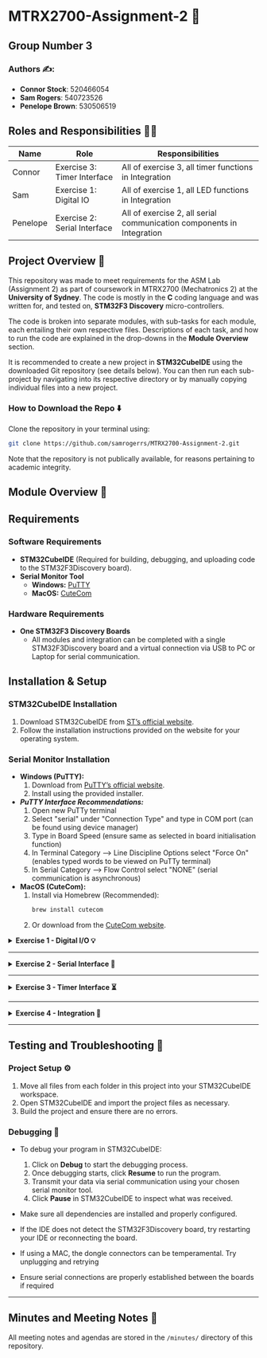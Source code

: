 
# MTRX2700-Assignment-2 🤖
## Group Number 3

### **Authors ✍️:**  
- **Connor Stock**: 520466054  
- **Sam Rogers**: 540723526  
- **Penelope Brown**: 530506519 

## Roles and Responsibilities 👷‍♂️

| Name            | Role                  | Responsibilities                      |  
|----------------|----------------------|--------------------------------------|  
| Connor  | Exercise 3: Timer Interface     | All of exercise 3, all timer functions in Integration |  
| Sam      | Exercise 1: Digital IO   | All of exercise 1, all LED functions in Integration |  
| Penelope  | Exercise 2: Serial Interface    | All of exercise 2, all serial communication components in Integration|  

## Project Overview 📜
This repository was made to meet requirements for the ASM Lab (Assignment 2) as part of coursework in MTRX2700 (Mechatronics 2) at the **University of Sydney**. The code is mostly in the **C** coding language and was written for, and tested on, **STM32F3 Discovery** micro-controllers.  

The code is broken into separate modules, with sub-tasks for each module, each entailing their own respective files. Descriptions of each task, and how to run the code are explained in the drop-downs in the **Module Overview** section.  

It is recommended to create a new project in **STM32CubeIDE** using the downloaded Git repository (see details below). You can then run each sub-project by navigating into its respective directory or by manually copying individual files into a new project.

### How to Download the Repo ⬇️
Clone the repository in your terminal using:
   ```bash
   git clone https://github.com/samrogerrs/MTRX2700-Assignment-2.git
   ```
Note that the repository is not publically available, for reasons pertaining to academic integrity.
## Module Overview 📂

## Requirements
### Software Requirements
- **STM32CubeIDE** (Required for building, debugging, and uploading code to the STM32F3Discovery board).
- **Serial Monitor Tool**
  - **Windows:** [PuTTY](https://www.putty.org/)
  - **MacOS:** [CuteCom](https://cutecom.sourceforge.io/)

### Hardware Requirements
- **One STM32F3 Discovery Boards**
  - All modules and integration can be completed with a single STM32F3Discovery board and a virtual connection via USB to PC or Laptop for serial communication.

## Installation & Setup
### STM32CubeIDE Installation
1. Download STM32CubeIDE from [ST’s official website](https://www.st.com/en/development-tools/stm32cubeide.html).
2. Follow the installation instructions provided on the website for your operating system.

### Serial Monitor Installation
- **Windows (PuTTY):**
  1. Download from [PuTTY’s official website](https://www.putty.org/).
  2. Install using the provided installer.
- ***PuTTY Interface Recommendations:***
  1. Open new PuTTy terminal
  2. Select "serial" under "Connection Type" and type in COM port (can be found using device manager)
  3. Type in Board Speed (ensure same as selected in board initialisation function)
  4. In Terminal Category --> Line Discipline Options select "Force On" (enables typed words to be viewed on PuTTy terminal)
  5. In Serial Category --> Flow Control select "NONE" (serial communication is asynchronous)
- **MacOS (CuteCom):**
  1. Install via Homebrew (Recommended):
     ```bash
     brew install cutecom
     ```
  2. Or download from the [CuteCom website](https://cutecom.sourceforge.io/).


<details>
<summary><strong>Exercise 1 - Digital I/O 💡</strong></summary>

<details>
<summary><strong>Task 1A</strong></summary>

#### Description
This module makes it easy to control the LEDs and respond to button presses on the STM32F303 Discovery board. When you set it up, pressing the user button automatically toggles between lighting the top half and bottom half of the board's LEDs.

#### Usage
To use this module, include the dio_init() call:

```c
#include "dio.h"

//main function - loop
int main(void)
{
    // initialise digital i/o
    dio_init();

    // loop 4ever
    for(;;) {
    }
}
```

#### Testing
To check if everything is working:

1. Load the program onto your STM32F303 Discovery board
2. When it starts running, you should see the bottom half of the LEDs light up
3. Press the blue user button on the board
4. The top half of LEDs should now light up (and the bottom half should turn off)
5. Press the button again and it should switch back


</details>

<details>
<summary><strong>Task 1B</strong></summary>

#### Description
This module makes it easy to control the LEDs and respond to button presses on the STM32F303 Discovery board. When you set it up, pressing the user button automatically toggles between lighting the top half and bottom half of the board's LEDs. You can customize the button behavior by passing your own callback function.

#### Usage
To use this module with a custom button handler:
```c
#include "dio.h"

// Define what happens when button is pressed
void button_pressed(void)
{
    dio_toggle_led_halves();
}

// Main function - loop
int main(void)
{
    // Initialize digital I/O with callback
    dio_init(&button_pressed);
    
    // Loop forever
    for(;;) {
    }
}
```

#### Testing
To check if everything is working:
1. Load the program onto your STM32F303 Discovery board
2. When it starts running, the bottom half of the LEDs should light up
3. Press the blue user button on the board
4. The top half of LEDs should now light up (and the bottom half should turn off)
5. Press the button again and it should switch back
</details>

<details>
<summary><strong>Task 1C</strong></summary>

#### Description
This module makes it easy to control the LEDs and respond to button presses on the STM32F303 Discovery board. The LED state is encapsulated within the module and can only be accessed through get/set functions. When you set it up, pressing the user button toggles between lighting the top half and bottom half of the board's LEDs.

#### Usage
To use this module with get/set functions for LED control:
```c
#include "dio.h"

// Define what happens when button is pressed
void button_pressed(void)
{
    uint8_t current_state = dio_get_led_state();
    
    // Check which half is currently lit
    if ((current_state & 0xF0) == 0xF0) {
        // Switch to bottom half
        dio_set_led_state(0x0F);
    } else {
        // Switch to top half
        dio_set_led_state(0xF0);
    }
}

// Main function - loop
int main(void)
{
    // Initialize digital I/O with callback
    dio_init(&button_pressed);
    
    // Set initial LED state (bottom half lit)
    dio_set_led_state(0x0F);
    
    // Loop forever
    for(;;) {
        // Interrupts handle all processing
    }
}
```

#### Testing
To check if everything is working:
1. Load the program onto your STM32F303 Discovery board
2. When it starts running, the bottom half of the LEDs should light up
3. Press the blue user button on the board
4. The top half of LEDs should now light up (and the bottom half should turn off)
5. Press the button again and it should switch back
</details>
<details>
<summary><strong>Task 1D</strong></summary>

#### Description
This module makes it easy to control the LEDs and respond to button presses on the STM32F303 Discovery board. It includes rate limiting functionality that prevents LEDs from changing states too quickly. The LED state is encapsulated within the module and can only be accessed through get/set functions. When you set it up, pressing the user button toggles between lighting the top half and bottom half of the board's LEDs.

#### Usage
To use this module with rate limiting:
```c
#include "dio.h"

// Define what happens when button is pressed
void button_pressed(void)
{
    uint8_t current_state = dio_get_led_state();
    
    // Check which half is currently lit
    if ((current_state & 0xF0) == 0xF0) {
        // Switch to bottom half
        dio_set_led_state(0x0F);
    } else {
        // Switch to top half
        dio_set_led_state(0xF0);
    }
}

// Main function - loop
int main(void)
{
    // Initialize digital I/O with callback
    dio_init(&button_pressed);
    
    // Set initial LED state (bottom half lit)
    dio_set_led_state(0x0F);
    
    // Set rate limit to 2 seconds
    dio_set_led_rate(2000);
    
    // Loop forever
    for(;;) {
        // Interrupts handle all processing
    }
}
```

#### Testing
To check if everything is working:
1. Load the program onto your STM32F303 Discovery board
2. When it starts running, the bottom half of the LEDs should light up
3. Press the blue user button on the board
4. The top half of LEDs should now light up (and the bottom half should turn off)
5. Press the button again and it should switch back
6. Try pressing the button rapidly - the LEDs should only change once every 2 seconds due to the rate limiting
</details>

</details>


---

<details>
<summary><strong>Exercise 2 - Serial Interface 📡</strong></summary>

<details>
<summary><strong>Task 2.3.2A</strong></summary>

#### **Description**
These functions are designed to enable serial communication over a specified UART Port to receive and transmit strings of data through polling methods. The user is able to modify buffer sizes to accomodate different applications. Before receiving or transmitting any data, the user needs to initialise the UART port through the initialisation function, and then can send and receive data as much as they want. The polling receiving function considers a carriage return ('\r') character as the terminating character in the string, so will continue receiving the data until that character is reached or until the buffer is full. The transmission polling function will send the buffer until a '\r' character is detected or until the end of the buffer is reached. 

#### **Usage**
To use the transmission and receiving polling function, the UART port must first be initialised in main:

```c
#include serial.h

int main(void) {
	SerialInitialise(<BaudRate>, &<UART_PORT>, &<selected_completion_function>);

	for(;;);
}

```
The user can select Baud Rates of: 9600, 19200, 38400, 57600, and 115200. The baud rate should be selected as "BAUD_<baud rate>" for example, "BAUD_115200". 

Once initialised, the polling transmission function can be called to send a string of data as follows: 
```c
#include serial.h

int main(void) {

	SerialInitialise(<BaudRate>, &<UART_PORT>, &<selected_completion_function>);

	//Write a string to send:
	uint8_t * string_to_send = "This is a string! \r\n";

	//Use transmission function to send it:
	SerialOutputString(string_to_send, &USART1_PORT);
}

```
A buffer must be initialised for the receiving function to store the data:
#include serial.h
```c
#include serial.h

#define BUFFER_SIZE <define size here>

int main(void) {

	SerialInitialise(<BaudRate>, &<UART_PORT>, &<selected_completion_function>);

	char buffer[BUFFER_SIZE];
	SerialInputString(BUFFER_SIZE, &USART1_PORT, buffer);

	for(;;);
}
```
### **Testing**
When SerialInputString is sent a message larger than 64 characters, it stores the first 63 characters then appends a null termination character to the end as expected. The remaining data is lost, so the user should be careful to not overflow the buffer. 

When SerialInputString is sent non-alphanumeric characters such as '#', '%', '\r' '\n', in the centre of the message, it can handle the single character cases, however, be warned it will store '\n' as '\''n'. Therefore newline, carriage return and null-termination characters should be appended on a string once received to be further processed (e.g. with string.h functions such as strlen). 

SerialInputString can handle whitespace, even empty buffer of just spaces. However, because it stops storing into the buffer once '\r' is detected, sending just \r does not store anything into the buffer. If two carriage returns are typed, it still stores nothing. It has also been tested for a long delay (thirty seconds between typing two letters) as well as a short delay (holding down a key to type the same letter very quickly); both appear to have no impact on the string being stored. However, longer delays should be tested before being used to ensure there are no timeouts or other issues encountered. 

The received string can be easily accessed by pasting the hexadecimal memory address into the STM32 interface memory browser. The full string should appear unless the inputted string exceeds 63 characters (last buffer character is reserved for carriage return). 

</details>

<details>
<summary><strong>Task 2.3.2B</strong></summary>

#### **Description**
There are two callback functions, one called after a string has been received, and one after a string has been transmitted. The transmission callback function features a short delay function, to prevent timing issues by calling another function or process too early. It takes in the pointer to the transmitted buffer as well as the number of characters. The receiving callback function takes in a pointer to the received string buffer and the number of characters. 

#### **Usage**
The callback function is initialised during SerialInitialise, enabling it to be stored in the UART struct to be easily accessed. Both SerialOutputString and SerialInputString utilise the initialised callback function.  As such, there is no need to call it in the main function. 

### **Testing**
On initialising the UART with the finished_receiving function, stepping through the debugger can demonstrate it being called in the last line of SerialInputString. Equally, the finished_transmitting function can be debugged that way to ensure the completion function is being called correctly. However, one limitation of initialising the completion function as part of the UART struct is that the SerialInputString and SerialOutputString cannot be used without re-initialising the board, as only one completion function is linked at a time. 

</details>

<details>
<summary><strong>Task 2.3.2C</strong></summary>

### **Description**
Three functions make up the interrupt module; the interrupt handler function 'USART1_EXTI25_IRQHandler', the initialisation of the USART1 interrupt function and the finished_receiving completion function as outlined in 2.3.2B. The interrupt handler, once initialised, is triggered when a byte is detected in the RDR (receive data register), tripping the RXNE flag. The STM32 then searches for the interrupt handler function under its definition within stm32f303xc.h. The data is stored in the buffer until either a carriage return character is detected, or until the buffer is full. A null terminated character is appended onto the end of the string, enabling it to be processed with string.h functions such as strlen. It then calls the completion function finished_receiving (initialised by SerialInitialise), sending through the number of characters received and a pointer to the buffer for further processing. 

### **Usage**
To use the receiving interrupt function, the UART initialisation function and the interrupt initialisation function must be called in main as follows:
```c
#include serial.h

#define BUFFER_SIZE <define size here>

int main(void) {

	SerialInitialise(<BaudRate>, &<UART_PORT>, &<selected_completion_function>);
	enable_USART_interrupt();

	for(;;);
}
```

### **Testing**
Exceeding buffer length: Stores first 63 characters only

Whitespace: Stores into buffer with no issue, as long as the whitespace does not exceed 63 bytes (if it does only 63 bytes of whitespace will be stored). 

Carriage Return Only (empty string): The carriage return does store in the buffer, as all data is stored before it is checked against the carriage return character to terminate taking in data. This can be seen by going into the memory browser and seeing the hex 0x0D character. 

Double Carriage Return: Unlike during polling, where the carriage return terminates reading from RDR until the function is called again, typing a double carriage return stores them both into the buffer. However, since the receiving buffer index is reset to zero after each string is sent, only one carriage return appears in the buffer after the two have been typed (can check the first one really does store by pausing the code and looking at the memory browser between them). 

Delay (1 minute between letters): Stores with no issue

Quick input (holding down a key to send letters as fast as possible): Stores with no issue

</details>
	
<details>
<summary><strong>Task 2.3.2D</strong></summary>

### **Description**
Transmitting Interrupt: The transmitting interrupt works differently to the receiving interrupt. Unlike when receiving data, when the RXNE flag is tripped via data being sent to the RDR register, the user must trigger the transmission interrupt by sending the first byte of data in a buffer to the Transmission Data Register (TDR) in order to trigger the interrupt and send the rest of the data in the buffer. As such, the transmission interrupt module consists of three functions: enable_USART_interrupt (used also for the receiving interrupt initialisation), USART1_EXTI25_IRQHandler (the same function called when the receiving interrupt is triggered), and start_interrupt_transmission, the function that sends the first byte of data into the TDR. start_interrupt_transmission only runs if the size of the transmitted buffer is not zero and there is not another string already transmitting. It initialises a buffer that is four bytes larger than the string to be transmitted, in order to append \r\n to either end. As such, when sent to an interface such as PuTTy, it will send on a line beneath the input message, and then begin a new line to send a new input. 

Double Buffer: The purpose of the double buffer is to prevent data being scrambled from new data being received whilst old data is still being processed or transmitted out. As the name implies, the double buffer utilises two separate buffers, an 'active' buffer for receiving and a 'processing' buffer that is being parsed or transmitted. When serial data is sent to the STM32 microcontroller, the interrupt handler function is triggered, and the data is stored into the active buffer until the buffer is full or a carriage return character is detected. Once the active buffer has completed storing the data, it checks that the processing buffer has finished being parsed or transmitted. If this is so, the buffers swap over so the newly received data can be processed whilst new serial communication can stored. If not, the buffers do not swap, and the receiving buffer is cleared in order to store newly received data until the processing buffer is ready. 

### **Usage**
The double buffer is implemented within USART1_EXTI25_IRQHandler. Buffer sizes of the active and processing buffers can be altered by the user in the serial.h file to cater to different applications. As such, there is no need to call anything in the main function apart from enabling the USART1 interrupt and initialising the USART1 port over serial communication. It is important to note that each UART has a separate interrupt initialisations. As such, if UART2 is initialised instead of USART1, USART1_EXTI25_IRQHandler will not be triggered and no data will be received or transmitted through interrupts. This means main should take care to initialise USART1:
```c
#include serial.h

#define BUFFER_SIZE <define size here>

int main(void) {

	SerialInitialise(<BaudRate>, &USART1_PORT, &finished_receiving);
	enable_USART_interrupt();

	for(;;);
}
```

### **Testing**
Whitespace: Stores without issue

Sending data quickly (holding down key to type very fast): Stores without issue

Carriage return only: Stores into the buffer as expected. 

Double carriage return: Stores one into the first buffer, and one into the second as expected. The first carriage return triggers a check of the flags and then swaps the buffers. The second carriage return will repeat the process. 

Change of Buffers - do they actually swap?: Buffers appear to swap when both are ready. This can be checked by loading the memory browser and looking at buffer1 and buffer2. The first input string stores in buffer1, the second stores in buffer2. The third string overwrites the first and stores in buffer1 again as intended. 

Debugging:
If the received strings are not appearing in either of the buffers, it is likely an error either with the USART initialisation, or the pointer to the buffers being initialised incorrectly. Use breakpoints to check if the interrupt handler function is being triggered when data is typed into PuTTy or Cutecom; if it is, the buffers are likely the issue. If it isn't, the user should check they have the correct handler name, and that they have initialised the interrupt correctly. 

If the buffers are not swapping, check if the flags are changing values. Load their address into the memory browser and step through the code. Ensure flags are being reset to zero when operations are finished (e.g. after processing data for the processing buffer, remember to set the finished_processing flag back to 1 to indicate buffers can swap). 


</details>

</details>

---

<details>
<summary><strong>Exercise 3 - Timer Interface ⏳</strong></summary>

<details>
<summary><strong>Task 3A</strong></summary>

#### **Description**
This task implements a timer module that triggers a user-defined callback function at regular intervals using TIM2. The interval (in milliseconds) is passed during initialisation. Function pointers are used to register the callback, allowing modular and reusable design.

#### **Usage**
```c
#include "timer_module.h"

void my_callback(void) {
    // Code to run every interval
}

int main(void) {
    __enable_irq(); 
    timer_init(100, my_callback); // Trigger every 100ms

    while (1) {} // Main loop left empty – logic is interrupt-driven
}
```

### **Testing**
Confirmed correct timing by toggling LEDs every 100ms.

Used PE15 as a debug pulse to verify callback execution.

All timer setup and ISR handling occurs in timer_module.c.

</details>

<details>
<summary><strong>Task 3B</strong></summary>

#### **Description**
Adds support to dynamically modify the periodic timer’s interval using set_period(). The timer period variable is private to the module and only accessible through get_period() and set_period() to ensure encapsulation and prevent direct modification from other files.

#### **Usage**
```c 
set_period(500);    // Change blinking interval to 500ms
uint32_t p = get_period();  // Retrieve the current interval
```

### **Testing**
Verified period can be changed at runtime without restarting the program.

Ensured the timer reconfigures cleanly and continues triggering callbacks at the new interval.
</details>

<details>
<summary><strong>Task 3C</strong></summary>
  
#### **Description**
Implements a one-shot timer using TIM3. This timer triggers a specified callback after a single delay (in milliseconds), then stops. It does not repeat. The function uses a second function pointer and dedicated hardware timer to isolate one-shot logic.

#### **Usage**
```c
void delayed_action(void) {
    // Code to run once after the delay
}

start_oneshot(4000, delayed_action); // Trigger after 4 seconds
```

### **Testing**
Used to pause LED blinking for 2 seconds after an initial 4-second delay.

Confirmed callback only runs once.

Confirmed timer disables itself cleanly after execution.

</details>



</details>

---

<details>
<summary><strong>Exercise 4 - Integration 🔄</strong></summary>

#### **Description**
The code takes in input via the serial communication to perform four different operations. If an invalid input is sent, the code will respond with an error message and ask the user to try again. 

If provided with the input "serial <message>" the <message> will be transmitted back via the transmitting interrupt module onto the interface (PuTTy or Cutecom). It is designed to send the message back framed as \r\n<message>\r\n such that it will start on a new line underneath the input, and a new input can commence underneath the returned message to prevent the interface overwriting. 

If provided with the input "led <led_pattern>, the LEDs on the microcontroller will be lit up accoding to the specified pattern. For example, "led 10101010" would turn on every second LED whilst "led 11110000" would turn on the first four. 

If provided with the input "timer <number>", the LEDs will begin to flash on an off as specified by the number of milliseconds provided. For example, the input "timer 1000" will turn the current LED pattern on and off at intervals of 1000 milliseconds. 

If provuded with the input "oneshot <number>", the set LED pattern currently on the microcontrollers will invert (but will not stop the flashing if a previous timer command is called). For instance, if provided with "oneshot 500" as the input, if the current LED pattern is 10101010, after 500 milliseconds it will inver to 01010101, and then continue flashing if a previous timer function has been called. If no previous timer function has been called, such that the LEDs are all off, it will simply turn them all on. 

#### **Usage**
To run the integrated code, the serial communication UART (USART1 for this code) must be initialised, alongside enabling all required interrupts for serial input, serial transmission, timers, clocks and LEDs. This can be done by calling the following functions in main:

```c
#include serial.h
#include dio.h
#include timer_module.h

int main(void) {
	//Initialise serial communication
    	SerialInitialise(BAUD_115200, &USART1_PORT, &finished_receiving);

	//enable all interrupts and configurations
	enable_USART_interrupt();
	dio_init();
	enable_timer_interrupts();

	//infinite loop to run program
	for(;;);
}
```

### **Testing**
Insert how module was tested


</details>

---




## Testing and Troubleshooting 🧪
### Project Setup ⚙️
1. Move all files from each folder in this project into your STM32CubeIDE workspace.
2. Open STM32CubeIDE and import the project files as necessary.
3. Build the project and ensure there are no errors.


### Debugging 🐞
- To debug your program in STM32CubeIDE:
  1. Click on **Debug** to start the debugging process.
  2. Once debugging starts, click **Resume** to run the program.
  3. Transmit your data via serial communication using your chosen serial monitor tool.
  4. Click **Pause** in STM32CubeIDE to inspect what was received.


- Make sure all dependencies are installed and properly configured.
- If the IDE does not detect the STM32F3Discovery board, try restarting your IDE or reconnecting the board.
- If using a MAC, the dongle connectors can be temperamental. Try unplugging and retrying
- Ensure serial connections are properly established between the boards if required

  
---

## Minutes and Meeting Notes 📁

All meeting notes and agendas are stored in the `/minutes/` directory of this repository.



